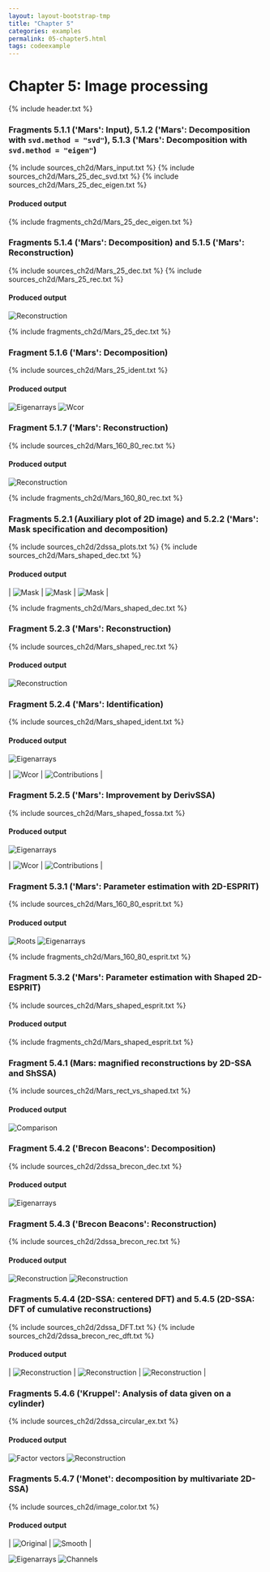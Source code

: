 ```yaml
---
layout: layout-bootstrap-tmp
title: "Chapter 5"
categories: examples
permalink: 05-chapter5.html
tags: codeexample
---
```


# Chapter 5: Image processing

{% include header.txt %}

### Fragments 5.1.1 ('Mars': Input), 5.1.2 ('Mars': Decomposition with `svd.method = "svd"`), 5.1.3 ('Mars': Decomposition with `svd.method = "eigen"`)

{% include sources_ch2d/Mars_input.txt %}
{% include sources_ch2d/Mars_25_dec_svd.txt %}
{% include sources_ch2d/Mars_25_dec_eigen.txt %}

#### Produced output

{% include fragments_ch2d/Mars_25_dec_eigen.txt %}

### Fragments 5.1.4 ('Mars': Decomposition) and 5.1.5 ('Mars': Reconstruction)

{% include sources_ch2d/Mars_25_dec.txt %}
{% include sources_ch2d/Mars_25_rec.txt %}

#### Produced output

![Reconstruction](img/img_ch2d/Mars_25_rec.svg)

{% include fragments_ch2d/Mars_25_dec.txt %}

### Fragment 5.1.6 ('Mars': Decomposition)

{% include sources_ch2d/Mars_25_ident.txt %}

#### Produced output

![Eigenarrays](img/img_ch2d/Mars_25_ident_psi.svg)
![Wcor](img/img_ch2d/Mars_25_ident_wcor.svg)

### Fragment 5.1.7 ('Mars': Reconstruction)

{% include sources_ch2d/Mars_160_80_rec.txt %}

#### Produced output

![Reconstruction](img/img_ch2d/Mars_160_80_rec.svg)

{% include fragments_ch2d/Mars_160_80_rec.txt %}

### Fragments 5.2.1 (Auxiliary plot of 2D image) and 5.2.2 ('Mars': Mask specification and decomposition)

{% include sources_ch2d/2dssa_plots.txt %}
{% include sources_ch2d/Mars_shaped_dec.txt %}

#### Produced output

| ![Mask](img/img_ch2d/Mars_shaped_mask_0.svg) | ![Mask](img/img_ch2d/Mars_shaped_mask_1.svg) | ![Mask](img/img_ch2d/Mars_shaped_mask_res.svg) |

{% include fragments_ch2d/Mars_shaped_dec.txt %}

### Fragment 5.2.3 ('Mars': Reconstruction)

{% include sources_ch2d/Mars_shaped_rec.txt %}

#### Produced output

![Reconstruction](img/img_ch2d/Mars_shaped_rec.svg)

### Fragment 5.2.4 ('Mars': Identification)

{% include sources_ch2d/Mars_shaped_ident.txt %}

#### Produced output

![Eigenarrays](img/img_ch2d/Mars_shaped_ident_psi.svg)

| ![Wcor](img/img_ch2d/Mars_shaped_ident_wcor.svg) | ![Contributions](img/img_ch2d/Mars_shaped_eval.svg) |

### Fragment 5.2.5 ('Mars': Improvement by DerivSSA)

{% include sources_ch2d/Mars_shaped_fossa.txt %}

#### Produced output

![Eigenarrays](img/img_ch2d/Mars_shaped_fossa_ident_psi.svg)

| ![Wcor](img/img_ch2d/Mars_shaped_fossa_ident_wcor.svg) | ![Contributions](img/img_ch2d/Mars_shaped_fossa_eval.svg) |

### Fragment 5.3.1 ('Mars': Parameter estimation with 2D-ESPRIT)

{% include sources_ch2d/Mars_160_80_esprit.txt %}

#### Produced output

![Roots](img/img_ch2d/Mars_160_80_esprit.svg)
![Eigenarrays](img/img_ch2d/Mars_160_80_psi.svg)

{% include fragments_ch2d/Mars_160_80_esprit.txt %}

### Fragment 5.3.2 ('Mars': Parameter estimation with Shaped 2D-ESPRIT)

{% include sources_ch2d/Mars_shaped_esprit.txt %}

#### Produced output

{% include fragments_ch2d/Mars_shaped_esprit.txt %}

### Fragment 5.4.1 (Mars: magnified reconstructions by 2D-SSA and ShSSA)

{% include sources_ch2d/Mars_rect_vs_shaped.txt %}

#### Produced output

![Comparison](img/img_ch2d/Mars_rect_vs_shaped.svg)

### Fragment 5.4.2 ('Brecon Beacons': Decomposition)

{% include sources_ch2d/2dssa_brecon_dec.txt %}

#### Produced output

![Eigenarrays](img/img_ch2d/2dssa_brecon_ident_psi.svg)

### Fragment 5.4.3 ('Brecon Beacons': Reconstruction)

{% include sources_ch2d/2dssa_brecon_rec.txt %}

#### Produced output

![Reconstruction](img/img_ch2d/2dssa_brecon_rec.svg)
![Reconstruction](img/img_ch2d/2dssa_brecon_rec_cumsum.svg)

### Fragments 5.4.4 (2D-SSA: centered DFT) and 5.4.5 (2D-SSA: DFT of cumulative reconstructions)

{% include sources_ch2d/2dssa_DFT.txt %}
{% include sources_ch2d/2dssa_brecon_rec_dft.txt %}

#### Produced output

| ![Reconstruction](img/img_ch2d/brecon_rec_cumrest1_dft.svg) | ![Reconstruction](img/img_ch2d/brecon_rec_cumrest2_dft.svg) | ![Reconstruction](img/img_ch2d/brecon_rec_cumrest3_dft.svg) |

### Fragments 5.4.6 ('Kruppel': Analysis of data given on a cylinder)

{% include sources_ch2d/2dssa_circular_ex.txt %}

#### Produced output

![Factor vectors](img/img_ch2d/circular_factor.svg)
![Reconstruction](img/img_ch2d/circular_reconstructed.svg)

### Fragments 5.4.7 ('Monet': decomposition by multivariate 2D-SSA)

{% include sources_ch2d/image_color.txt %}

#### Produced output

| ![Original](img/img_ch2d/image_color.svg) | ![Smooth](img/img_ch2d/image_rec_color.svg) |

![Eigenarrays](img/img_ch2d/image_eigen.svg)
![Channels](img/img_ch2d/image_res.svg)

